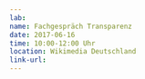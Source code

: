 ```yaml
---
lab: 
name: Fachgespräch Transparenz
date: 2017-06-16
time: 10:00-12:00 Uhr
location: Wikimedia Deutschland
link-url: 
---
```

